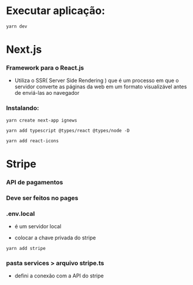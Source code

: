 # Executar aplicação:

`yarn dev`

# Next.js

### Framework para o React.js

- Utiliza o SSR( Server Side Rendering ) que é um processo em que o servidor converte as páginas da web em um formato visualizável antes de enviá-las ao navegador

### Instalando:

`yarn create next-app ignews`

`yarn add typescript @types/react @types/node -D`

`yarn add react-icons`

# Stripe

### API de pagamentos

### Deve ser feitos no pages

### .env.local

- é um servidor local

- colocar a chave privada do stripe

`yarn add stripe`

### pasta services > arquivo stripe.ts

- defini a conexão com a API do stripe
